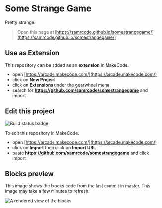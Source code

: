 # Some Strange Game
Pretty strange.

> Open this page at [https://samrcode.github.io/somestrangegame/](https://samrcode.github.io/somestrangegame/)

## Use as Extension

This repository can be added as an **extension** in MakeCode.

* open [https://arcade.makecode.com/](https://arcade.makecode.com/)
* click on **New Project**
* click on **Extensions** under the gearwheel menu
* search for **https://github.com/samrcode/somestrangegame** and import

## Edit this project 
![Build status badge](https://github.com/samrcode/somestrangegame/workflows/MakeCode/badge.svg)

To edit this repository in MakeCode.

* open [https://arcade.makecode.com/](https://arcade.makecode.com/)
* click on **Import** then click on **Import URL**
* paste **https://github.com/samrcode/somestrangegame** and click import

## Blocks preview

This image shows the blocks code from the last commit in master.
This image may take a few minutes to refresh.

![A rendered view of the blocks](https://github.com/samrcode/somestrangegame/raw/master/.github/makecode/blocks.png)

<!--
#### Metadata (used for search, rendering)

* for PXT/arcade
<script src="https://makecode.com/gh-pages-embed.js"></script><script>makeCodeRender("{{ site.makecode.home_url }}", "{{ site.github.owner_name }}/{{ site.github.repository_name }}");</script>

-->
